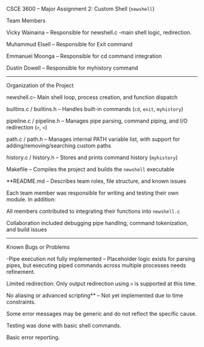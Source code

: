 CSCE 3600 – Major Assignment 2: Custom Shell (`newshell`)

 Team Members

Vicky Wainaina – Responsible for newshell.c -main shell logic, redirection.

Muhammud Elsell – Responsible for Exit command

Emmanuel Moonga – Responsible for cd command integration

Dustin Dowell – Responsible for myhistory command

---

Organization of the Project

newshell.c– Main shell loop, process creation, and function dispatch

builtins.c / builtins.h – Handles built-in commands (`cd`, `exit`, `myhistory`)

pipeline.c / pipeline.h – Manages pipe parsing, command piping, and I/O redirection (`>`, `<`)

path.c / path.h –  Manages internal PATH variable list, with support for adding/removing/searching custom paths

history.c / history.h – Stores and prints command history (`myhistory`)

Makefile – Compiles the project and builds the `newshell` executable

**README.md – Describes team roles, file structure, and known issues

Each team member was responsible for writing and testing their own module. In addition:

All members contributed to integrating their functions into `newshell.c`

Collaboration included debugging pipe handling, command tokenization, and build issues

---

Known Bugs or Problems

-Pipe execution not fully implemented – Placeholder logic exists for parsing pipes, but executing piped commands across multiple processes needs refinement.

Limited redirection: Only output redirection using `>` is supported at this time.

No aliasing or advanced scripting** – Not yet implemented due to time constraints.

Some error messages may be generic and do not reflect the specific cause.

Testing was done with basic shell commands.

Basic error reporting.
